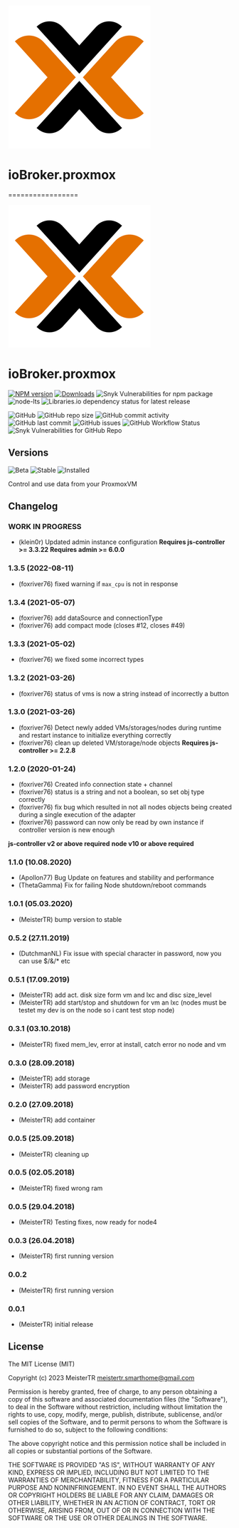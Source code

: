 ![Logo](admin/proxmox.png)

# ioBroker.proxmox
=================

![Logo](admin/proxmox.png)

# ioBroker.proxmox

[![NPM version](https://img.shields.io/npm/v/iobroker.proxmox?style=flat-square)](https://www.npmjs.com/package/iobroker.proxmox)
[![Downloads](https://img.shields.io/npm/dm/iobroker.proxmox?label=npm%20downloads&style=flat-square)](https://www.npmjs.com/package/iobroker.proxmox)
![Snyk Vulnerabilities for npm package](https://img.shields.io/snyk/vulnerabilities/npm/iobroker.proxmox?label=npm%20vulnerabilities&style=flat-square)
![node-lts](https://img.shields.io/node/v-lts/iobroker.proxmox?style=flat-square)
![Libraries.io dependency status for latest release](https://img.shields.io/librariesio/release/npm/iobroker.proxmox?label=npm%20dependencies&style=flat-square)

![GitHub](https://img.shields.io/github/license/iobroker-community-adapters/iobroker.proxmox?style=flat-square)
![GitHub repo size](https://img.shields.io/github/repo-size/iobroker-community-adapters/iobroker.proxmox?logo=github&style=flat-square)
![GitHub commit activity](https://img.shields.io/github/commit-activity/m/iobroker-community-adapters/iobroker.proxmox?logo=github&style=flat-square)
![GitHub last commit](https://img.shields.io/github/last-commit/iobroker-community-adapters/iobroker.proxmox?logo=github&style=flat-square)
![GitHub issues](https://img.shields.io/github/issues/iobroker-community-adapters/iobroker.proxmox?logo=github&style=flat-square)
![GitHub Workflow Status](https://img.shields.io/github/actions/workflow/status/iobroker-community-adapters/iobroker.proxmox/test-and-release.yml?branch=master&logo=github&style=flat-square)
![Snyk Vulnerabilities for GitHub Repo](https://img.shields.io/snyk/vulnerabilities/github/iobroker-community-adapters/iobroker.proxmox?label=repo%20vulnerabilities&logo=github&style=flat-square)

## Versions

![Beta](https://img.shields.io/npm/v/iobroker.proxmox.svg?color=red&label=beta)
![Stable](http://iobroker.live/badges/proxmox-stable.svg)
![Installed](http://iobroker.live/badges/proxmox-installed.svg)

Control and use data from your ProxmoxVM

## Changelog
<!--
	Placeholder for the next version (at the beginning of the line):
	### __WORK IN PROGRESS__
-->
### __WORK IN PROGRESS__

* (klein0r) Updated admin instance configuration
__Requires js-controller >= 3.3.22__
__Requires admin >= 6.0.0__

### 1.3.5 (2022-08-11)
* (foxriver76) fixed warning if `max_cpu` is not in response

### 1.3.4 (2021-05-07)
* (foxriver76) add dataSource and connectionType
* (foxriver76) add compact mode (closes #12, closes #49)

### 1.3.3 (2021-05-02)
* (foxriver76) we fixed some incorrect types

### 1.3.2 (2021-03-26)
* (foxriver76) status of vms is now a string instead of incorrectly a button

### 1.3.0 (2021-03-26)
* (foxriver76) Detect newly added VMs/storages/nodes during runtime and restart instance to initialize everything correctly
* (foxriver76) clean up deleted VM/storage/node objects
__Requires js-controller >= 2.2.8__
  
### 1.2.0 (2020-01-24)
* (foxriver76) Created info connection state + channel
* (foxriver76) status is a string and not a boolean, so set obj type correctly
* (foxriver76) fix bug which resulted in not all nodes objects being created during a single execution of the adapter
* (foxriver76) password can now only be read by own instance if controller version is new enough

__js-controller v2  or above required__
__node v10 or above required__

### 1.1.0 (10.08.2020)
* (Apollon77) Bug Update on features and stability and performance
* (ThetaGamma) Fix for failing Node shutdown/reboot commands

### 1.0.1 (05.03.2020)
* (MeisterTR) bump version to stable

### 0.5.2 (27.11.2019)
* (DutchmanNL) Fix issue with special character in password, now you can use $/&/* etc

### 0.5.1 (17.09.2019)
* (MeisterTR) add act. disk size form vm and lxc and disc size_level
* (MeisterTR) add start/stop and shutdown for vm an lxc (nodes must be testet my dev is on the node so i cant test stop node)

### 0.3.1 (03.10.2018)
* (MeisterTR) fixed mem_lev, error at install, catch error no node and vm

### 0.3.0 (28.09.2018)
* (MeisterTR) add storage
* (MeisterTR) add password encryption

### 0.2.0 (27.09.2018)
* (MeisterTR) add container

### 0.0.5 (25.09.2018)
* (MeisterTR) cleaning up

### 0.0.5 (02.05.2018)
* (MeisterTR) fixed wrong ram

### 0.0.5 (29.04.2018)
* (MeisterTR) Testing fixes, now ready for node4

### 0.0.3 (26.04.2018)
* (MeisterTR) first running version

### 0.0.2
* (MeisterTR) first running version

### 0.0.1
* (MeisterTR) initial release

## License

The MIT License (MIT)

Copyright (c) 2023 MeisterTR <meistertr.smarthome@gmail.com>

Permission is hereby granted, free of charge, to any person obtaining a copy
of this software and associated documentation files (the "Software"), to deal
in the Software without restriction, including without limitation the rights
to use, copy, modify, merge, publish, distribute, sublicense, and/or sell
copies of the Software, and to permit persons to whom the Software is
furnished to do so, subject to the following conditions:

The above copyright notice and this permission notice shall be included in
all copies or substantial portions of the Software.

THE SOFTWARE IS PROVIDED "AS IS", WITHOUT WARRANTY OF ANY KIND, EXPRESS OR
IMPLIED, INCLUDING BUT NOT LIMITED TO THE WARRANTIES OF MERCHANTABILITY,
FITNESS FOR A PARTICULAR PURPOSE AND NONINFRINGEMENT. IN NO EVENT SHALL THE
AUTHORS OR COPYRIGHT HOLDERS BE LIABLE FOR ANY CLAIM, DAMAGES OR OTHER
LIABILITY, WHETHER IN AN ACTION OF CONTRACT, TORT OR OTHERWISE, ARISING FROM,
OUT OF OR IN CONNECTION WITH THE SOFTWARE OR THE USE OR OTHER DEALINGS IN
THE SOFTWARE.
